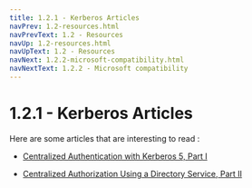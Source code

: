 ```yaml
---
title: 1.2.1 - Kerberos Articles
navPrev: 1.2-resources.html
navPrevText: 1.2 - Resources
navUp: 1.2-resources.html
navUpText: 1.2 - Resources
navNext: 1.2.2-microsoft-compatibility.html
navNextText: 1.2.2 - Microsoft compatibility
---
```


# 1.2.1 - Kerberos Articles

Here are some articles that are interesting to read :

* [Centralized Authentication with Kerberos 5, Part I](http://www.linuxjournal.com/article/7336)

* [Centralized Authorization Using a Directory Service, Part II](http://www.linuxjournal.com/article/7334)